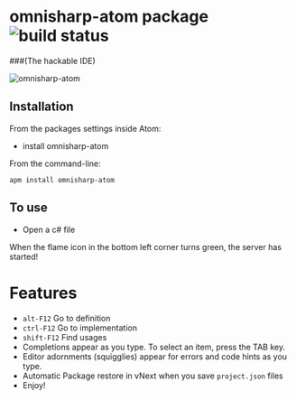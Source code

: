# omnisharp-atom package ![build status](https://travis-ci.org/OmniSharp/omnisharp-atom.svg)
###(The hackable IDE)

![omnisharp-atom](https://github.com/Omnisharp/omnisharp-atom/raw/master/omnisharp-atom.gif)

## Installation

From the packages settings inside Atom:

* install omnisharp-atom

From the command-line:

```
apm install omnisharp-atom
```

## To use

- Open a c# file

When the flame icon in the bottom left corner turns green, the server has started!

# Features

- `alt-F12` Go to definition
- `ctrl-F12` Go to implementation
- `shift-F12` Find usages
- Completions appear as you type. To select an item, press the TAB key.
- Editor adornments (squigglies) appear for errors and code hints as you type.
- Automatic Package restore in vNext when you save `project.json` files
- Enjoy!
